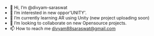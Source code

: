 - 👋 Hi, I’m @divyam-saraswat
- 👀 I’m interested in new oppor'UNITY'.
- 🌱 I’m currently learning AR using Unity (new project uploading soon)
- 💞️ I’m looking to collaborate on new Opensource projects.
- 📫 How to reach me divyam88saraswat@gmail.com

<!---
divyam-saraswat/divyam-saraswat is a ✨ special ✨ repository because its `README.md` (this file) appears on your GitHub profile.
You can click the Preview link to take a look at your changes.
--->
